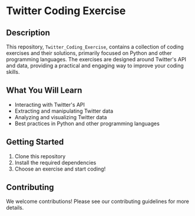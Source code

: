 # Twitter Coding Exercise

## Description
This repository, `Twitter_Coding_Exercise`, contains a collection of coding exercises and their solutions, primarily focused on Python and other programming languages. The exercises are designed around Twitter's API and data, providing a practical and engaging way to improve your coding skills.

## What You Will Learn
- Interacting with Twitter's API
- Extracting and manipulating Twitter data
- Analyzing and visualizing Twitter data
- Best practices in Python and other programming languages

## Getting Started
1. Clone this repository
2. Install the required dependencies
3. Choose an exercise and start coding!

## Contributing
We welcome contributions! Please see our contributing guidelines for more details.
